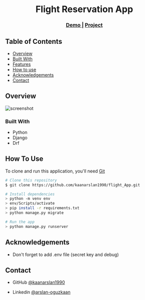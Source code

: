 <!-- Please update value in the {}  -->

<h1 align="center">Flight Reservation App</h1>


<div align="center">
  <h3>
    <a href="https://{your-demo-link.your-domain}">
      Demo
    </a>
     | 
    <a href="https://{your-url-to-the-solution}">
      Project
    </a>
 
  </h3>
</div>

<!-- TABLE OF CONTENTS -->

## Table of Contents

- [Overview](#overview)
- [Built With](#built-with)
- [Features](#features)
- [How to use](#how-to-use)
- [Acknowledgements](#acknowledgements)
- [Contact](#contact)

<!-- OVERVIEW -->
## Overview

![screenshot](https://user-images.githubusercontent.com/16707738/92399059-5716eb00-f132-11ea-8b14-bcacdc8ec97b.png)


### Built With

<!-- This section should list any major frameworks that you built your project using. Here are a few examples.-->
- Python
- Django
- Drf


## How To Use

<!-- This is an example, please update according to your application -->

To clone and run this application, you'll need [Git](https://git-scm.com) 
```bash
# Clone this repository
$ git clone https://github.com/kaanarslan1990/flight_App.git

# Install dependencies
> python -m venv env
> env/Scripts/activate
> pip install -r requirements.txt
> python manage.py migrate

# Run the app
> python manage.py runserver
```

## Acknowledgements

- Don't forget to add .env file (secret key and debug)

## Contact

- GitHub [@kaanarslan1990](https://{github.com/kaanarslan1990})

- Linkedin [@arslan-oguzkaan](https://{linkedin.com/arslan-oguzkaan})

